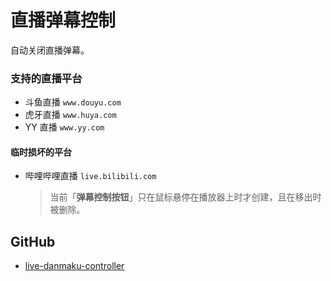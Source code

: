 # 直播弹幕控制

自动关闭直播弹幕。

### 支持的直播平台

- 斗鱼直播 `www.douyu.com`
- 虎牙直播 `www.huya.com`
- YY 直播 `www.yy.com`

#### 临时损坏的平台

- 哔哩哔哩直播 `live.bilibili.com`

  > 当前「**弹幕控制按钮**」只在鼠标悬停在播放器上时才创建，且在移出时被删除。

## GitHub

- [live-danmaku-controller][github]

[github]: https://github.com/akiirui/userscript/tree/main/live-danmaku-controller
